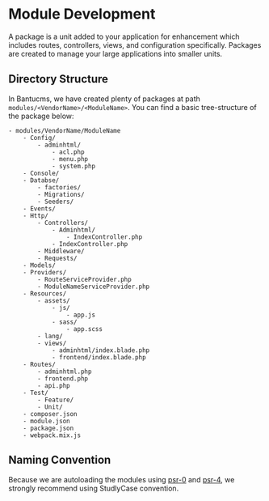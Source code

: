 # Module Development

A package is a unit added to your application for enhancement which includes routes, controllers, views, and configuration specifically. Packages are created to manage your large applications into smaller units.

## Directory Structure
In Bantucms, we have created plenty of packages at path `modules/<VendorName>/<ModuleName>`. You can find a basic tree-structure of the package below:

~~~directory-structure
- modules/VendorName/ModuleName
    - Config/
        - adminhtml/
            - acl.php
            - menu.php
            - system.php
    - Console/
    - Databse/
        - factories/
        - Migrations/
        - Seeders/
    - Events/
    - Http/
        - Controllers/
            - Adminhtml/
                - IndexController.php
            - IndexController.php
        - Middleware/
        - Requests/     
    - Models/
    - Providers/
        - RouteServiceProvider.php
        - ModuleNameServiceProvider.php
    - Resources/
        - assets/
            - js/
                - app.js
            - sass/
                - app.scss
        - lang/
        - views/
            - adminhtml/index.blade.php
            - frontend/index.blade.php
    - Routes/
        - adminhtml.php
        - frontend.php
        - api.php
    - Test/
        - Feature/
        - Unit/
    - composer.json
    - module.json
    - package.json
    - webpack.mix.js
~~~

## Naming Convention
Because we are autoloading the modules using [psr-0](https://www.php-fig.org/psr/psr-0/) and [psr-4](https://www.php-fig.org/psr/psr-4/), we strongly recommend using StudlyCase convention.